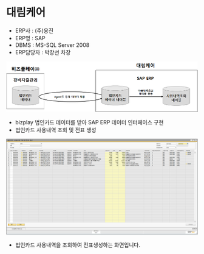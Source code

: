 # 대림케어

 - ERP사 : \(주\)웅진  
 - ERP명 : SAP  
 - DBMS : MS-SQL Server 2008  
 - ERP담당자 : 박창선 차장

![\[&#xADF8;&#xB9BC;1\] &#xAD6C;&#xC131;&#xB3C4;](../../../.gitbook/assets/image%20%2837%29.png)

 - bizplay 법인카드 데이터를 받아 SAP ERP 데이터 인터페이스 구현  
 - 법인카드 사용내역 조회 및 전표 생성

![\[&#xADF8;&#xB9BC;2\] &#xBC95;&#xC778;&#xCE74;&#xB4DC; &#xC0AC;&#xC6A9;&#xB0B4;&#xC5ED; &#xC870;&#xD68C; &#xBC0F; &#xC804;&#xD45C; &#xC0DD;&#xC131;](../../../.gitbook/assets/image%20%28149%29.png)

 - 법인카드 사용내역을 조회하여 전표생성하는 화면입니다.

